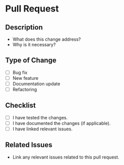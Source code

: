 # Pull Request

## Description
- What does this change address?
- Why is it necessary?

## Type of Change
- [ ] Bug fix
- [ ] New feature
- [ ] Documentation update
- [ ] Refactoring

## Checklist
- [ ] I have tested the changes.
- [ ] I have documented the changes (if applicable).
- [ ] I have linked relevant issues.

## Related Issues
- Link any relevant issues related to this pull request.
